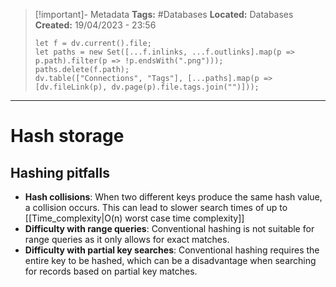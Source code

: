 > [!important]- Metadata
> **Tags:** #Databases 
> **Located:** Databases
> **Created:** 19/04/2023 - 23:56
> ```dataviewjs
> let f = dv.current().file;
> let paths = new Set([...f.inlinks, ...f.outlinks].map(p => p.path).filter(p => !p.endsWith(".png")));
> paths.delete(f.path);
> dv.table(["Connections", "Tags"], [...paths].map(p => [dv.fileLink(p), dv.page(p).file.tags.join("")]));
> ```

___
# Hash storage


## Hashing pitfalls 
-   **Hash collisions**: When two different keys produce the same hash value, a collision occurs. This can lead to slower search times of up to [[Time_complexity|O(n) worst case time complexity]]
-   **Difficulty with range queries**: Conventional hashing is not suitable for range queries as it only allows for exact matches.
-   **Difficulty with partial key searches**: Conventional hashing requires the entire key to be hashed, which can be a disadvantage when searching for records based on partial key matches.